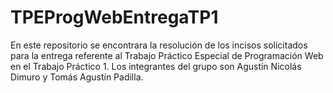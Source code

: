 # TPEProgWebEntregaTP1
En este repositorio se encontrara la resolución de los incisos solicitados para la entrega referente al Trabajo Práctico Especial de Programación Web en el Trabajo Práctico 1. Los integrantes del grupo son Agustín Nicolás Dimuro y Tomás Agustín Padilla.
